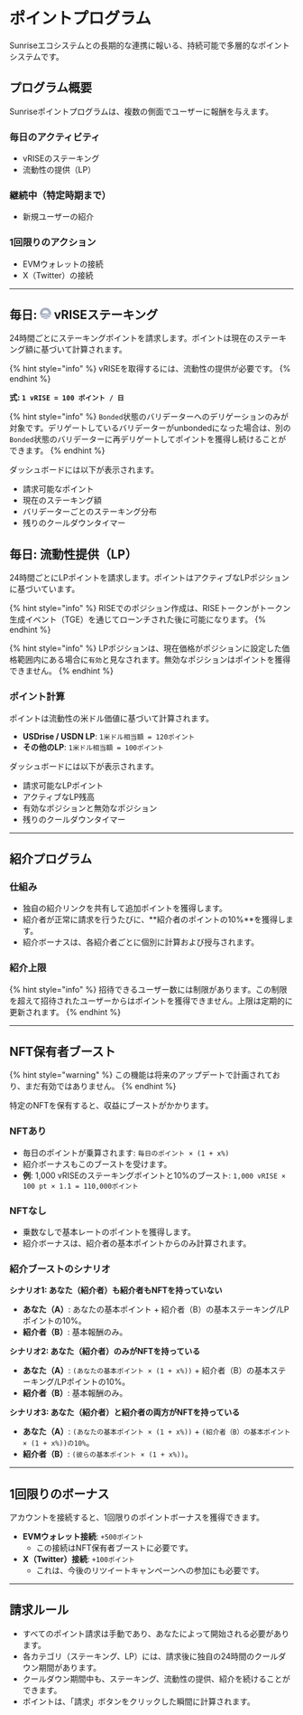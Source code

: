 # ポイントプログラム

Sunriseエコシステムとの長期的な連携に報いる、持続可能で多層的なポイントシステムです。

## プログラム概要

Sunriseポイントプログラムは、複数の側面でユーザーに報酬を与えます。

### 毎日のアクティビティ

* vRISEのステーキング
* 流動性の提供（LP）

### 継続中（特定時期まで）

* 新規ユーザーの紹介

### 1回限りのアクション

* EVMウォレットの接続
* X（Twitter）の接続

***

## 毎日: ![vRISE](../../.gitbook/assets/vRISE.png) vRISEステーキング

24時間ごとにステーキングポイントを請求します。ポイントは現在のステーキング額に基づいて計算されます。

{% hint style="info" %}
vRISEを取得するには、流動性の提供が必要です。
{% endhint %}

**式: `1 vRISE = 100 ポイント / 日`**

{% hint style="info" %}
`Bonded`状態のバリデーターへのデリゲーションのみが対象です。デリゲートしているバリデーターがunbondedになった場合は、別の`Bonded`状態のバリデーターに再デリゲートしてポイントを獲得し続けることができます。
{% endhint %}

ダッシュボードには以下が表示されます。

* 請求可能なポイント
* 現在のステーキング額
* バリデーターごとのステーキング分布
* 残りのクールダウンタイマー

## 毎日: 流動性提供（LP）

24時間ごとにLPポイントを請求します。ポイントはアクティブなLPポジションに基づいています。

{% hint style="info" %}
RISEでのポジション作成は、RISEトークンがトークン生成イベント（TGE）を通じてローンチされた後に可能になります。
{% endhint %}

{% hint style="info" %}
LPポジションは、現在価格がポジションに設定した価格範囲内にある場合に`有効`と見なされます。無効なポジションはポイントを獲得できません。
{% endhint %}

### ポイント計算

ポイントは流動性の米ドル価値に基づいて計算されます。

* **USDrise / USDN LP**: `1米ドル相当額 = 120ポイント`
* **その他のLP**: `1米ドル相当額 = 100ポイント`

ダッシュボードには以下が表示されます。

* 請求可能なLPポイント
* アクティブなLP残高
* 有効なポジションと無効なポジション
* 残りのクールダウンタイマー

***

## 紹介プログラム

### 仕組み

* 独自の紹介リンクを共有して追加ポイントを獲得します。
* 紹介者が正常に請求を行うたびに、**紹介者のポイントの10%**を獲得します。
* 紹介ボーナスは、各紹介者ごとに個別に計算および授与されます。

### 紹介上限

{% hint style="info" %}
招待できるユーザー数には制限があります。この制限を超えて招待されたユーザーからはポイントを獲得できません。上限は定期的に更新されます。
{% endhint %}

***

## NFT保有者ブースト

{% hint style="warning" %}
この機能は将来のアップデートで計画されており、まだ有効ではありません。
{% endhint %}

特定のNFTを保有すると、収益にブーストがかかります。

### NFTあり

* 毎日のポイントが乗算されます: `毎日のポイント × (1 + x%)`
* 紹介ボーナスもこのブーストを受けます。
* **例**: 1,000 vRISEのステーキングポイントと10%のブースト: `1,000 vRISE × 100 pt × 1.1 = 110,000ポイント`

### NFTなし

* 乗数なしで基本レートのポイントを獲得します。
* 紹介ボーナスは、紹介者の基本ポイントからのみ計算されます。

### 紹介ブーストのシナリオ

**シナリオ1: あなた（紹介者）も紹介者もNFTを持っていない**

* **あなた（A）**: あなたの基本ポイント + 紹介者（B）の基本ステーキング/LPポイントの10%。
* **紹介者（B）**: 基本報酬のみ。

**シナリオ2: あなた（紹介者）のみがNFTを持っている**

* **あなた（A）**: `(あなたの基本ポイント × (1 + x%))` + 紹介者（B）の基本ステーキング/LPポイントの10%。
* **紹介者（B）**: 基本報酬のみ。

**シナリオ3: あなた（紹介者）と紹介者の両方がNFTを持っている**

* **あなた（A）**: `(あなたの基本ポイント × (1 + x%))` + `(紹介者（B）の基本ポイント × (1 + x%))の10%`。
* **紹介者（B）**: `(彼らの基本ポイント × (1 + x%))`。

***

## 1回限りのボーナス

アカウントを接続すると、1回限りのポイントボーナスを獲得できます。

* **EVMウォレット接続**: `+500ポイント`
  * この接続はNFT保有者ブーストに必要です。
* **X（Twitter）接続**: `+100ポイント`
  * これは、今後のリツイートキャンペーンへの参加にも必要です。

***

## 請求ルール

* すべてのポイント請求は手動であり、あなたによって開始される必要があります。
* 各カテゴリ（ステーキング、LP）には、請求後に独自の24時間のクールダウン期間があります。
* クールダウン期間中も、ステーキング、流動性の提供、紹介を続けることができます。
* ポイントは、「請求」ボタンをクリックした瞬間に計算されます。
